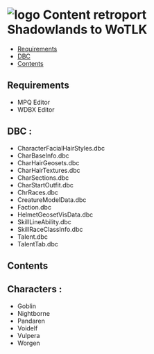 # ![logo](https://dream-eden.eu/download/img/WS.png) Content retroport Shadowlands to WoTLK

* [Requirements](#requirements)
* [DBC](#dbc)
* [Contents](#contents)

## Requirements
+ MPQ Editor
+ WDBX Editor
## DBC :
+ CharacterFacialHairStyles.dbc
+ CharBaseInfo.dbc
+ CharHairGeosets.dbc
+ CharHairTextures.dbc
+ CharSections.dbc
+ CharStartOutfit.dbc
+ ChrRaces.dbc
+ CreatureModelData.dbc
+ Faction.dbc
+ HelmetGeosetVisData.dbc
+ SkillLineAbility.dbc
+ SkillRaceClassInfo.dbc
+ Talent.dbc
+ TalentTab.dbc


## Contents

## Characters :
+ Goblin
+ Nightborne
+ Pandaren
+ Voidelf
+ Vulpera
+ Worgen
